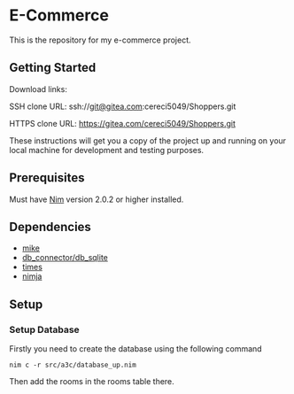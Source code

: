 # E-Commerce

This is the repository for my e-commerce project.

## Getting Started

Download links:

SSH clone URL: ssh://git@gitea.com:cereci5049/Shoppers.git

HTTPS clone URL: https://gitea.com/cereci5049/Shoppers.git



These instructions will get you a copy of the project up and running on your local machine for development and testing purposes.

## Prerequisites

Must have [Nim](https://nim-lang.org) version 2.0.2 or higher installed.

## Dependencies

- [mike](https://github.com/ire4ever1190/mike)
- [db_connector/db_sqlite](https://nim-lang.org/docs/db_sqlite.html)
- [times](https://nim-lang.org/docs/times.html)
- [nimja](https://github.com/enthus1ast/nimja)

## Setup

### Setup Database
Firstly you need to create the database using the following command
```
nim c -r src/a3c/database_up.nim
```
Then add the rooms in the rooms table there.
